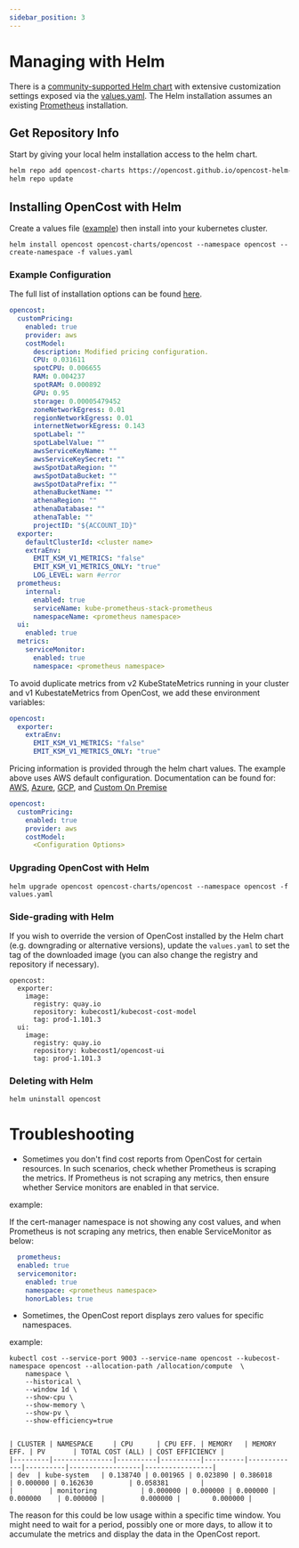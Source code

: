 ```yaml
---
sidebar_position: 3
---
```

# Managing with Helm

There is a [community-supported Helm chart](https://github.com/opencost/opencost-helm-chart) with extensive customization settings exposed via the [values.yaml](https://github.com/opencost/opencost-helm-chart/blob/main/charts/opencost/values.yaml). The Helm installation assumes an existing [Prometheus](prometheus) installation.

## Get Repository Info

Start by giving your local helm installation access to the helm chart.

```bash
helm repo add opencost-charts https://opencost.github.io/opencost-helm-chart
helm repo update
```

## Installing OpenCost with Helm
Create a values file ([example](#installing-opencost-with-helm)) then install into your kubernetes cluster.
```
helm install opencost opencost-charts/opencost --namespace opencost --create-namespace -f values.yaml
```

### Example Configuration

The full list of installation options can be found [here](https://github.com/opencost/opencost-helm-chart/blob/main/charts/opencost/values.yaml).

```yaml
opencost:
  customPricing:
    enabled: true
    provider: aws
    costModel:
      description: Modified pricing configuration.
      CPU: 0.031611
      spotCPU: 0.006655
      RAM: 0.004237
      spotRAM: 0.000892
      GPU: 0.95
      storage: 0.00005479452
      zoneNetworkEgress: 0.01
      regionNetworkEgress: 0.01
      internetNetworkEgress: 0.143
      spotLabel: ""
      spotLabelValue: ""
      awsServiceKeyName: ""
      awsServiceKeySecret: ""
      awsSpotDataRegion: ""
      awsSpotDataBucket: ""
      awsSpotDataPrefix: ""
      athenaBucketName: ""
      athenaRegion: ""
      athenaDatabase: ""
      athenaTable: ""
      projectID: "${ACCOUNT_ID}"
  exporter:
    defaultClusterId: <cluster name>
    extraEnv:
      EMIT_KSM_V1_METRICS: "false"
      EMIT_KSM_V1_METRICS_ONLY: "true"
      LOG_LEVEL: warn #error
  prometheus:
    internal:
      enabled: true
      serviceName: kube-prometheus-stack-prometheus
      namespaceName: <prometheus namespace>
  ui:
    enabled: true
  metrics:
    serviceMonitor:
      enabled: true
      namespace: <prometheus namespace>
```

To avoid duplicate metrics from v2 KubeStateMetrics running in your cluster and v1 KubestateMetrics from OpenCost, we add these environment variables:
```yaml
opencost:
  exporter:
    extraEnv:
      EMIT_KSM_V1_METRICS: "false"
      EMIT_KSM_V1_METRICS_ONLY: "true"
```

Pricing information is provided through the helm chart values. The example above uses AWS default configuration. Documentation
can be found for: [AWS](https://www.opencost.io/docs/configuration/aws), [Azure](https://www.opencost.io/docs/configuration/azure),
[GCP](https://www.opencost.io/docs/configuration/gcp), and [Custom On Premise](https://www.opencost.io/docs/configuration/on-prem)

```yaml
opencost:
  customPricing:
    enabled: true
    provider: aws
    costModel:
      <Configuration Options>
```

### Upgrading OpenCost with Helm

```
helm upgrade opencost opencost-charts/opencost --namespace opencost -f values.yaml
```

### Side-grading with Helm

If you wish to override the version of OpenCost installed by the Helm chart (e.g. downgrading or alternative versions), update the `values.yaml` to set the tag of the downloaded image (you can also change the registry and repository if necessary).

```
opencost:
  exporter:
    image:
      registry: quay.io
      repository: kubecost1/kubecost-cost-model
      tag: prod-1.101.3
  ui:
    image:
      registry: quay.io
      repository: kubecost1/opencost-ui
      tag: prod-1.101.3
```

### Deleting with Helm

```
helm uninstall opencost
```

# Troubleshooting
* Sometimes you don't find cost reports from OpenCost for certain resources. In such scenarios, check whether Prometheus is scraping the metrics. If Prometheus is not scraping any metrics, then ensure whether Service monitors are enabled in that service.

example:

If the cert-manager namespace is not showing any cost values, and when Prometheus is not scraping any metrics, then enable ServiceMonitor as below:


```yaml
  prometheus:
  enabled: true
  servicemonitor:
    enabled: true
    namespace: <prometheus namespace>
    honorLables: true
```


* Sometimes, the OpenCost report displays zero values for specific namespaces.

example:
```
kubectl cost --service-port 9003 --service-name opencost --kubecost-namespace opencost --allocation-path /allocation/compute  \
    namespace \
    --historical \
    --window 1d \
    --show-cpu \
    --show-memory \
    --show-pv \
    --show-efficiency=true


| CLUSTER | NAMESPACE     | CPU      | CPU EFF. | MEMORY   | MEMORY EFF. | PV       | TOTAL COST (ALL) | COST EFFICIENCY |
|---------|---------------|----------|----------|----------|-------------|----------|------------------|-----------------|
| dev  | kube-system   | 0.138740 | 0.001965 | 0.023890 | 0.386018    | 0.000000 | 0.162630         | 0.058381        |
|         | monitoring           | 0.000000 | 0.000000 | 0.000000 | 0.000000    | 0.000000 |         0.000000 |        0.000000 |
```

The reason for this could be low usage within a specific time window. You might need to wait for a period, possibly one or more days, to allow it to accumulate the metrics and display the data in the OpenCost report.
